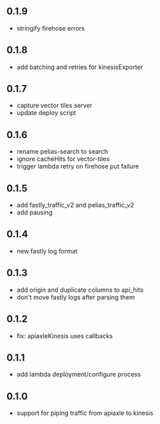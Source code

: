 0.1.9
-----
- stringify firehose errors

0.1.8
-----
- add batching and retries for kinesisExporter

0.1.7
-----
- capture vector tiles server
- update deploy script

0.1.6
-----
- rename pelias-search to search
- ignore cacheHits for vector-tiles
- trigger lambda retry on firehose put failure

0.1.5
-----
- add fastly_traffic_v2 and pelias_traffic_v2
- add pausing

0.1.4
-----
- new fastly log format

0.1.3
-----
- add origin and duplicate columns to api_hits
- don't move fastly logs after parsing them

0.1.2
-----
- fix: apiaxleKinesis uses callbacks

0.1.1
-----
- add lambda deployment/configure process

0.1.0
-----
- support for piping traffic from apiaxle to kinesis

